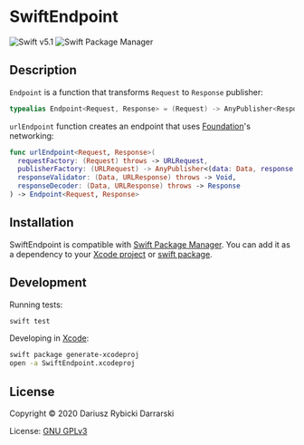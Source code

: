 # SwiftEndpoint

![Swift v5.1](https://img.shields.io/badge/swift-v5.1-orange.svg)
![Swift Package Manager](https://img.shields.io/badge/swift%20package%20manager-✓-green.svg)

## Description

`Endpoint` is a function that transforms `Request` to `Response` publisher:
 
```swift
typealias Endpoint<Request, Response> = (Request) -> AnyPublisher<Response, Error>
```

`urlEndpoint` function creates an endpoint that uses [Foundation](https://developer.apple.com/documentation/foundation)'s networking:

```swift
func urlEndpoint<Request, Response>(
  requestFactory: (Request) throws -> URLRequest,
  publisherFactory: (URLRequest) -> AnyPublisher<(data: Data, response: URLResponse), Error>,
  responseValidator: (Data, URLResponse) throws -> Void,
  responseDecoder: (Data, URLResponse) throws -> Response
) -> Endpoint<Request, Response>
```

## Installation

SwiftEndpoint is compatible with [Swift Package Manager](https://swift.org/package-manager/). You can add it as a dependency to your [Xcode project](https://developer.apple.com/documentation/xcode/adding_package_dependencies_to_your_app) or [swift package](https://github.com/apple/swift-package-manager/blob/master/Documentation/Usage.md#defining-dependencies).

## Development

Running tests:

```sh
swift test
```

Developing in [Xcode](https://developer.apple.com/xcode/):

```sh
swift package generate-xcodeproj
open -a SwiftEndpoint.xcodeproj
```

## License

Copyright © 2020 Dariusz Rybicki Darrarski

License: [GNU GPLv3](LICENSE)
